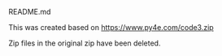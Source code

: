 README.md

This was created based on https://www.py4e.com/code3.zip

Zip files in the original zip have been deleted.

